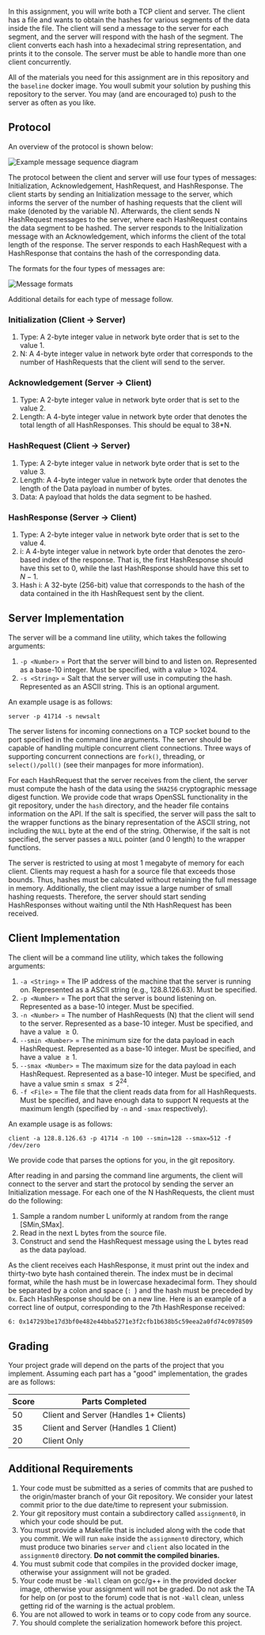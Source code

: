 In this assignment, you will write both a TCP client and server. The
client has a file and wants to obtain the hashes for various segments
of the data inside the file. The client will send a message to the
server for each segment, and the server will respond with the hash of
the segment. The client converts each hash into a hexadecimal string
representation, and prints it to the console. The server must be able
to handle more than one client concurrently.

All of the materials you need for this assignment are in this
repository and the `baseline` docker image. You woull submit your
solution by pushing this repository to the server. You may (and are
encouraged to) push to the server as often as you like.

## Protocol

An overview of the protocol is shown below:

![Example message sequence diagram](img/protocol.png)

The protocol between the client and server will use four types of
messages: Initialization, Acknowledgement, HashRequest, and
HashResponse. The client starts by sending an Initialization message
to the server, which informs the server of the number of hashing
requests that the client will make (denoted by the variable
N). Afterwards, the client sends N HashRequest messages to the server,
where each HashRequest contains the data segment to be hashed. The
server responds to the Initialization message with an Acknowledgement,
which informs the client of the total length of the response. The
server responds to each HashRequest with a HashResponse that contains
the hash of the corresponding data.

The formats for the four types of messages are:

![Message formats](img/msgformat.png)

Additional details for each type of message follow.

### Initialization (Client $`\to`$ Server)
 1. Type: A 2-byte integer value in network byte order that is set to the
    value 1.
 2. N: A 4-byte integer value in network byte order that corresponds to
    the number of HashRequests that the client will send to the server.

### Acknowledgement (Server $`\to`$ Client)
 1. Type: A 2-byte integer value in network byte order that is set to the
    value 2.
 2. Length: A 4-byte integer value in network byte order that denotes the
    total length of all HashResponses. This should be equal to 38*N.

### HashRequest (Client $`\to`$ Server)
 1. Type: A 2-byte integer value in network byte order that is set to the
    value 3.
 2. Length: A 4-byte integer value in network byte order that denotes the
    length of the Data payload in number of bytes.
 3. Data: A payload that holds the data segment to be hashed.

### HashResponse (Server $`\to`$ Client)
 1. Type: A 2-byte integer value in network byte order that is set to the
    value 4.
 2. i: A 4-byte integer value in network byte order that denotes the
    zero-based index of the response. That is, the first HashResponse should
    have this set to 0, while the last HashResponse should have this set to
    $`N - 1`$.
 3. Hash i: A 32-byte (256-bit) value that corresponds to the hash of the
    data contained in the ith HashRequest sent by the client.

## Server Implementation

The server will be a command line utility, which takes the following arguments:

 1. `-p <Number>` = Port that the server will bind to and listen on.
    Represented as a base-10 integer. Must be specified, with a value > 1024.
 2. `-s <String>` = Salt that the server will use in computing the hash.
    Represented as an ASCII string. This is an optional argument.

An example usage is as follows:

    server -p 41714 -s newsalt

The server listens for incoming connections on a TCP socket bound to
the port specified in the command line arguments. The server should be
capable of handling multiple concurrent client connections. Three ways
of supporting concurrent connections are `fork()`, threading, or
`select()/poll()` (see their manpages for more information).

For each HashRequest that the server receives from the client, the
server must compute the hash of the data using the `SHA256`
cryptographic message digest function. We provide code that wraps
OpenSSL functionality in the git repository, under the `hash`
directory, and the header file contains information on the API. If the
salt is specified, the server will pass the salt to the wrapper
functions as the binary representation of the ASCII string, not
including the `NULL` byte at the end of the string. Otherwise, if the
salt is not specified, the server passes a `NULL` pointer (and 0
length) to the wrapper functions.

The server is restricted to using at most 1 megabyte of memory for
each client. Clients may request a hash for a source file that exceeds
those bounds. Thus, hashes must be calculated without retaining the
full message in memory. Additionally, the client may issue a large
number of small hashing requests. Therefore, the server should start
sending HashResponses without waiting until the Nth HashRequest has
been received.

## Client Implementation

The client will be a command line utility, which takes the following
arguments:

 1. `-a <String>` = The IP address of the machine that the server is
    running on. Represented as a ASCII string (e.g., 128.8.126.63).
    Must be specified.
 2. `-p <Number>` = The port that the server is bound listening on.
    Represented as a base-10 integer. Must be specified.
 3. `-n <Number>` = The number of HashRequests (N) that the client will send
    to the server. Represented as a base-10 integer. Must be specified, and
    have a value $`\geq 0`$.
 4. `--smin <Number>` = The minimum size for the data payload in each
    HashRequest. Represented as a base-10 integer. Must be specified, and
    have a value $`\geq 1`$.
 5. `--smax <Number>` = The maximum size for the data payload in each
    HashRequest. Represented as a base-10 integer. Must be specified, and
    have a value smin $`\leq`$ smax $`\leq 2^{24}`$.
 6. `-f <File>` = The file that the client reads data from for all
    HashRequests. Must be specified, and have enough data to support N
    requests at the maximum length (specified by `-n` and `-smax`
    respectively).

An example usage is as follows:

    client -a 128.8.126.63 -p 41714 -n 100 --smin=128 --smax=512 -f /dev/zero
    
We provide code that parses the options for you, in the git repository.

After reading in and parsing the command line arguments, the client
will connect to the server and start the protocol by sending the
server an Initialization message. For each one of the N HashRequests,
the client must do the following:

 1. Sample a random number L uniformly at random from the range [SMin,SMax].
 2. Read in the next L bytes from the source file.
 3. Construct and send the HashRequest message using the L bytes read as the
    data payload.

As the client receives each HashResponse, it must print out the index
and thirty-two byte hash contained therein. The index must be in
decimal format, while the hash must be in lowercase hexadecimal
form. They should be separated by a colon and space (`: `) and the
hash must be preceded by `0x`. Each HashResponse should be on a new
line. Here is an example of a correct line of output, corresponding to
the 7th HashResponse received:

    6: 0x147293be17d3bf0e482e44bba5271e3f2cfb1b638b5c59eea2a0fd74c0978509

## Grading

Your project grade will depend on the parts of the project that you
implement. Assuming each part has a "good" implementation, the grades
are as follows:

| **Score** | **Parts Completed**                    |
| ---       | ---                                    |
| 50        | Client and Server (Handles 1+ Clients) |
| 35        | Client and Server (Handles 1 Client)   |
| 20        | Client Only                            |

## Additional Requirements

 1. Your code must be submitted as a series of commits that are pushed to
    the origin/master branch of your Git repository. We consider your latest
    commit prior to the due date/time to represent your submission.
 2. Your git repository must contain a subdirectory called `assignment0`, in
    which your code should be put.
 3. You must provide a Makefile that is included along with the code that you
    commit. We will run `make` inside the `assignment0` directory, which must
    produce two binaries `server` and `client` also located in the
    `assignment0` directory. **Do not commit the compiled binaries.**
 4. You must submit code that compiles in the provided docker image, otherwise
    your assignment will not be graded.
 5. Your code must be `-Wall` clean on gcc/g++ in the provided docker image,
    otherwise your assignment will not be graded. Do not ask the TA for help
    on (or post to the forum) code that is not `-Wall` clean, unless getting
    rid of the warning is the actual problem.
 6. You are not allowed to work in teams or to copy code from any source.
 7. You should complete the serialization homework before this project.
 